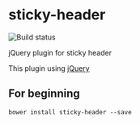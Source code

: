 # sticky-header
![Build status](https://travis-ci.org/IamEmpty/sticky-header.svg?branch=master)

jQuery plugin for sticky header

This plugin using [jQuery](https://jquery.com/)

## For beginning
```
bower install sticky-header --save
```
